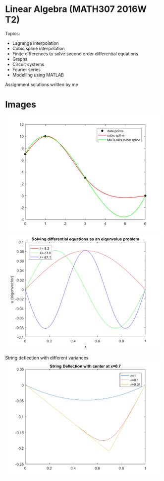 # Linear Algebra (MATH307 2016W T2)
Topics:
* Lagrange interpolation
* Cubic spline interpolation
* Finite differences to solve second order differential equations
* Graphs
* Circuit systems
* Fourier series
* Modelling using MATLAB

Assignment solutions written by me 

# Images
<img src=/ass2/cubicinterp.png alt="string_deflection" width="500" />
<img src=/ass2/finitediffeigenvalue.png alt="cubic_spline_example" width="500"/>

String deflection with different variances <br>
<img src=/ass2/stringdeflectiondv.png alt="stringdeflection" width="500"/>
